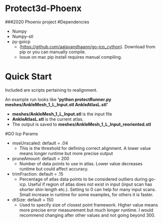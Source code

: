 # Protect3d-Phoenx
###2020 Phoenix project
#Dependencies
* Numpy
* Numpy-stl
* py-goicp  
    *   (https://github.com/aalavandhaann/go-icp_cython). Download from pip or you can manually compile.
    * Issue on mac pip install requires manual compiling. 
    
# Quick Start
Included are scripts pertaining to realignment. 

An example run looks like **'python protectRunner.py meshes/AnkleMesh_1_L_Input.stl AnkleAtlasL.stl'**
* **meshes/AnkleMesh_1_L_Input.stl** is the input file
* **AnkleAtlasL.stl** is the current atlas. 
* The output is saved to **meshes/AnkleMesh_1_L_Input_reoriented.stl**

#GO Icp Params
* mseUnscaled: default = .04
    * This is the threshold for defining correct alignment. 
    A lower value means longer runtime but more precise output
* pruneAmount: default = 200
    * Number of data points to use in atlas. Lower value decreases runtime but could affect accuracy. 
* trimFraction: default = .15
    * Percentage of atlas data points to be considered outliers during go-icp. Useful if region of atlas
    does not exist in input (input scan has shorter shin length etc.). Setting to 0 can help for many input 
    scans. Small increase in runtime for some examples, for others it is faster. 
* dtSize: default = 150
    * Used to specify size of closest point framework. Higher value means more precise error measurement 
    but much longer runtime. I would recommend changing after other values and not going beyond 300. 